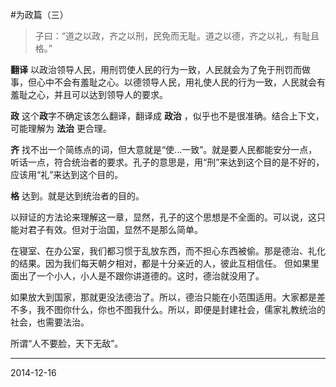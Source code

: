 #为政篇（三）

>子曰：“道之以政，齐之以刑，民免而无耻。道之以德，齐之以礼，有耻且格。”

**翻译**
以政治领导人民，用刑罚使人民的行为一致，人民就会为了免于刑罚而做事，但心中不会有羞耻之心。以德领导人民，用礼使人民的行为一致，人民就会有羞耻之心，并且可以达到领导人的要求。

**政**
这个**政**字不确定该怎么翻译，翻译成 **政治** ，似乎也不是很准确。结合上下文，可能理解为 **法治** 更合理。

**齐**
找不出一个简练点的词，但大意就是“使...一致”。就是要人民都能安分一点，听话一点，符合统治者的要求。孔子的意思是，用“刑”来达到这个目的是不好的，应该用“礼”来达到这个目的。

**格**
达到。就是达到统治者的目的。

以辩证的方法论来理解这一章，显然，孔子的这个思想是不全面的。可以说，这只能对君子有效。但对于治国，显然不是那么简单。

在寝室、在办公室，我们都习惯于乱放东西，而不担心东西被偷。那是德治、礼化的结果。因为我们每天朝夕相对，都是十分亲近的人，彼此互相信任。
但如果里面出了一个小人，小人是不跟你讲道德的。这时，德治就没用了。

如果放大到国家，那就更没法德治了。所以，德治只能在小范围适用。大家都是差不多，我不图你什么，你也不图我什么。所以，即便是封建社会，儒家礼教统治的社会，也需要法治。

所谓“人不要脸，天下无敌”。

---
2014-12-16

